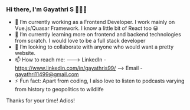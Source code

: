 ### Hi there, I'm Gayathri S 👋🇮🇳 


- 🔭 I’m currently working as a Frontend Developer. I work mainly on Vue.js/Quasar Framework. I know a little bit of React too 😀
- 🌱 I’m currently learning more on frontend and backend technologies from scratch. I would love to be a full stack developer
- 👯 I’m looking to collaborate with anyone who would want a pretty website.
- 📫 How to reach me: 
---> LinkedIn - https://www.linkedin.com/in/gayathris99/
--> Email -  gayathri11499@gmail.com
- ⚡ Fun fact: Apart from coding, I also love to listen to podcasts varying from history to geopolitics to wildlife 


Thanks for your time! Adios!
